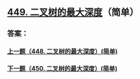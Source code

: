 ## [449. 二叉树的最大深度](https://leetcode-cn.com/problems/merge-two-sorted-lists/)（简单）





### 答案：



#### [上一题（448. 二叉树的最大深度）(简单)](https://github.com/sdwwld/leetCode/blob/master/src/main/java/com/wld/java/leetcode/leetCode0448.md)

#### [下一题（450. 二叉树的最大深度）(简单)](https://github.com/sdwwld/leetCode/blob/master/src/main/java/com/wld/java/leetcode/leetCode0450.md)